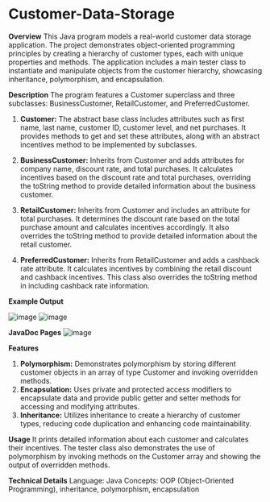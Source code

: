 ﻿# Customer-Data-Storage

**Overview**
This Java program models a real-world customer data storage application. The project demonstrates object-oriented programming principles by creating a hierarchy of customer types, each with unique properties and methods. The application includes a main tester class to instantiate and manipulate objects from the customer hierarchy, showcasing inheritance, polymorphism, and encapsulation.

**Description**
The program features a Customer superclass and three subclasses: 
BusinessCustomer, RetailCustomer, and PreferredCustomer. 

1. **Customer:** The abstract base class includes attributes such as first name, last name, customer ID, customer level, and net purchases.
  It provides methods to get and set these attributes, along with an abstract incentives method to be implemented by subclasses.

2. **BusinessCustomer:** Inherits from Customer and adds attributes for company name, discount rate, and total purchases.
     It calculates incentives based on the discount rate and total purchases, overriding the toString method to provide detailed information about the business customer.

3. **RetailCustomer:** Inherits from Customer and includes an attribute for total purchases.
     It determines the discount rate based on the total purchase amount and calculates incentives accordingly.
     It also overrides the toString method to provide detailed information about the retail customer.

4. **PreferredCustomer:** Inherits from RetailCustomer and adds a cashback rate attribute.
   It calculates incentives by combining the retail discount and cashback incentives.
  This class also overrides the toString method in including cashback rate information.

**Example Output**

![image](https://github.com/user-attachments/assets/60ae9d36-12b9-42d0-9afd-c81ab6645507)
![image](https://github.com/user-attachments/assets/ce7f5a3b-2c74-4677-b4e1-379497edab7c)

**JavaDoc Pages**
![image](https://github.com/user-attachments/assets/41655464-61b8-469d-b2ed-b0131712897d)


**Features**
1. **Polymorphism:** Demonstrates polymorphism by storing different customer objects in an array of type Customer and invoking overridden methods.
2. **Encapsulation:** Uses private and protected access modifiers to encapsulate data and provide public getter and setter methods for accessing and modifying attributes.
3. **Inheritance:** Utilizes inheritance to create a hierarchy of customer types, reducing code duplication and enhancing code maintainability.
   
**Usage**
It prints detailed information about each customer and calculates their incentives. 
The tester class also demonstrates the use of polymorphism by invoking methods on the Customer array and showing the output of overridden methods.

**Technical Details**
Language: Java
Concepts: OOP (Object-Oriented Programming), inheritance, polymorphism, encapsulation
